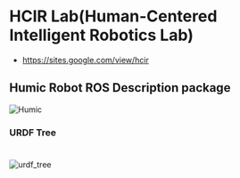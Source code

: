 # HCIR Lab(Human-Centered Intelligent Robotics Lab)
   * https://sites.google.com/view/hcir
## Humic Robot ROS Description package

![Humic](https://user-images.githubusercontent.com/37207332/88205951-79d76800-cc88-11ea-9cc7-21b1377cbb3e.jpg)


### URDF Tree
#
![urdf_tree](https://user-images.githubusercontent.com/37207332/111419348-a74bb700-872c-11eb-878c-68fda43c0a4a.jpg)
